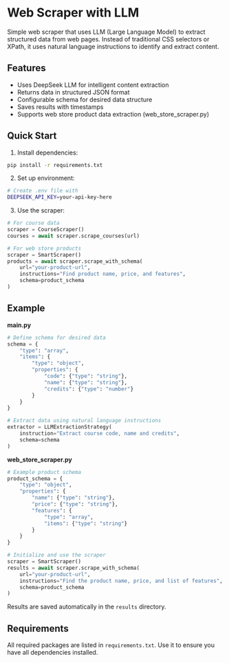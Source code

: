 # Web Scraper with LLM

Simple web scraper that uses LLM (Large Language Model) to extract structured data from web pages. Instead of traditional CSS selectors or XPath, it uses natural language instructions to identify and extract content.

## Features

- Uses DeepSeek LLM for intelligent content extraction
- Returns data in structured JSON format
- Configurable schema for desired data structure
- Saves results with timestamps
- Supports web store product data extraction (web_store_scraper.py)

## Quick Start

1. Install dependencies:
```bash
pip install -r requirements.txt
```

2. Set up environment:
```bash
# Create .env file with
DEEPSEEK_API_KEY=your-api-key-here
```

3. Use the scraper:
```python
# For course data
scraper = CourseScraper()
courses = await scraper.scrape_courses(url)

# For web store products
scraper = SmartScraper()
products = await scraper.scrape_with_schema(
    url="your-product-url",
    instructions="Find product name, price, and features",
    schema=product_schema
)
```

## Example

**main.py**

```python
# Define schema for desired data
schema = {
    "type": "array",
    "items": {
        "type": "object",
        "properties": {
            "code": {"type": "string"},
            "name": {"type": "string"},
            "credits": {"type": "number"}
        }
    }
}

# Extract data using natural language instructions
extractor = LLMExtractionStrategy(
    instruction="Extract course code, name and credits",
    schema=schema
)
```

**web_store_scraper.py**

```python
# Example product schema
product_schema = {
    "type": "object",
    "properties": {
        "name": {"type": "string"},
        "price": {"type": "string"},
        "features": {
            "type": "array",
            "items": {"type": "string"}
        }
    }
}

# Initialize and use the scraper
scraper = SmartScraper()
results = await scraper.scrape_with_schema(
    url="your-product-url",
    instructions="Find the product name, price, and list of features",
    schema=product_schema
)
```

Results are saved automatically in the `results` directory.

## Requirements

All required packages are listed in `requirements.txt`. Use it to ensure you have all dependencies installed.